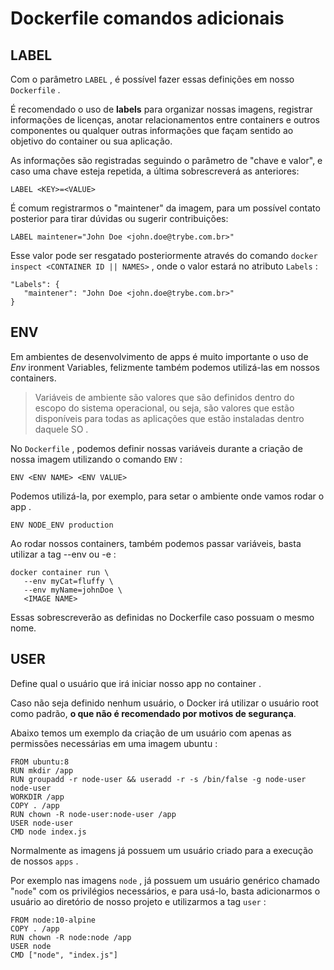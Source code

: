 # Dockerfile comandos adicionais

## LABEL
Com o parâmetro `LABEL` , é possível fazer essas definições em nosso `Dockerfile` .

É recomendado o uso de **labels** para organizar nossas imagens, registrar informações de licenças, anotar relacionamentos entre containers e outros componentes ou qualquer outras informações que façam sentido ao objetivo do container ou sua aplicação.

As informações são registradas seguindo o parâmetro de "chave e valor", e caso uma chave esteja repetida, a última sobrescreverá as anteriores:
```
LABEL <KEY>=<VALUE>
```

É comum registrarmos o "maintener" da imagem, para um possível contato posterior para tirar dúvidas ou sugerir contribuições:
```
LABEL maintener="John Doe <john.doe@trybe.com.br>"
```

Esse valor pode ser resgatado posteriormente através do comando `docker inspect <CONTAINER ID || NAMES>` , onde o valor estará no atributo `Labels` :
```
"Labels": {
   "maintener": "John Doe <john.doe@trybe.com.br>"
}
```


## ENV
Em ambientes de desenvolvimento de apps é muito importante o uso de *Env* ironment Variables, felizmente também podemos utilizá-las em nossos containers.

> Variáveis de ambiente são valores que são definidos dentro do escopo do sistema operacional, ou seja, são valores que estão disponíveis para todas as aplicações que estão instaladas dentro daquele SO .

No `Dockerfile` , podemos definir nossas variáveis durante a criação de nossa imagem utilizando o comando `ENV` :
```
ENV <ENV NAME> <ENV VALUE>
```

Podemos utilizá-la, por exemplo, para setar o ambiente onde vamos rodar o app .
```
ENV NODE_ENV production
```

Ao rodar nossos containers, também podemos passar variáveis, basta utilizar a tag --env ou -e :
```
docker container run \
   --env myCat=fluffy \
   --env myName=johnDoe \
   <IMAGE NAME>
```

Essas sobrescreverão as definidas no Dockerfile caso possuam o mesmo nome.


## USER
Define qual o usuário que irá iniciar nosso app no container .

Caso não seja definido nenhum usuário, o Docker irá utilizar o usuário root como padrão, **o que não é recomendado por motivos de segurança**.

Abaixo temos um exemplo da criação de um usuário com apenas as permissões necessárias em uma imagem ubuntu :
```
FROM ubuntu:8
RUN mkdir /app
RUN groupadd -r node-user && useradd -r -s /bin/false -g node-user node-user
WORKDIR /app
COPY . /app
RUN chown -R node-user:node-user /app
USER node-user
CMD node index.js
```

Normalmente as imagens já possuem um usuário criado para a execução de nossos `apps` .

Por exemplo nas imagens `node` , já possuem um usuário genérico chamado "`node`" com os privilégios necessários, e para usá-lo, basta adicionarmos o usuário ao diretório de nosso projeto e utilizarmos a tag `user` :
```
FROM node:10-alpine
COPY . /app
RUN chown -R node:node /app
USER node
CMD ["node", "index.js"]
```
